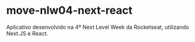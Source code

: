 # move-nlw04-next-react
Aplicativo desenvolvido na 4º Next Level Week da Rocketseat, utilizando Next.JS e React.
